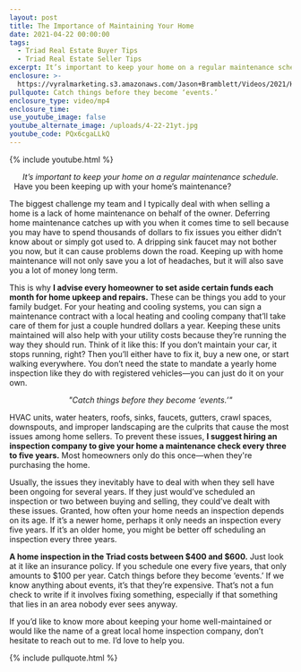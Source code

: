 ```yaml
---
layout: post
title: The Importance of Maintaining Your Home
date: 2021-04-22 00:00:00
tags:
  - Triad Real Estate Buyer Tips
  - Triad Real Estate Seller Tips
excerpt: It’s important to keep your home on a regular maintenance schedule.
enclosure: >-
  https://vyralmarketing.s3.amazonaws.com/Jason+Bramblett/Videos/2021/Home+Maintenance+-+Jason+Bramblett+Real+Estate.mp4
pullquote: Catch things before they become ‘events.’
enclosure_type: video/mp4
enclosure_time:
use_youtube_image: false
youtube_alternate_image: /uploads/4-22-21yt.jpg
youtube_code: PQx6cgaLLkQ
---
```

{% include youtube.html %}

<center><em>It’s important to keep your home on a regular maintenance schedule.</em></center>
&nbsp;
Have you been keeping up with your home’s maintenance?&nbsp;

The biggest challenge my team and I typically deal with when selling a home is a lack of home maintenance on behalf of the owner. Deferring home maintenance catches up with you when it comes time to sell because you may have to spend thousands of dollars to fix issues you either didn’t know about or simply got used to. A dripping sink faucet may not bother you now, but it can cause problems down the road. Keeping up with home maintenance will not only save you a lot of headaches, but it will also save you a lot of money long term.&nbsp;

This is why **I advise every homeowner to set aside certain funds each month for home upkeep and repairs.** These can be things you add to your family budget. For your heating and cooling systems, you can sign a maintenance contract with a local heating and cooling company that’ll take care of them for just a couple hundred dollars a year. Keeping these units maintained will also help with your utility costs because they’re running the way they should run. Think of it like this: If you don’t maintain your car, it stops running, right? Then you’ll either have to fix it, buy a new one, or start walking everywhere. You don’t need the state to mandate a yearly home inspection like they do with registered vehicles—you can just do it on your own.&nbsp;

<center><em>"Catch things before they become ‘events.’"</em></center>

HVAC units, water heaters, roofs, sinks, faucets, gutters, crawl spaces, downspouts, and improper landscaping are the culprits that cause the most issues among home sellers. To prevent these issues, **I suggest hiring an inspection company to give your home a maintenance check every three to five years.** Most homeowners only do this once—when they're purchasing the home.&nbsp;

Usually, the issues they inevitably have to deal with when they sell have been ongoing for several years. If they just would’ve scheduled an inspection or two between buying and selling, they could’ve dealt with these issues. Granted, how often your home needs an inspection depends on its age. If it’s a newer home, perhaps it only needs an inspection every five years. If it’s an older home, you might be better off scheduling an inspection every three years.&nbsp;

**A home inspection in the Triad costs between $400 and $600.** Just look at it like an insurance policy. If you schedule one every five years, that only amounts to $100 per year. Catch things before they become ‘events.’ If we know anything about events, it’s that they’re expensive. That’s not a fun check to write if it involves fixing something, especially if that something that lies in an area nobody ever sees anyway.&nbsp;

If you’d like to know more about keeping your home well-maintained or would like the name of a great local home inspection company, don’t hesitate to reach out to me. I’d love to help you.&nbsp;

{% include pullquote.html %}

